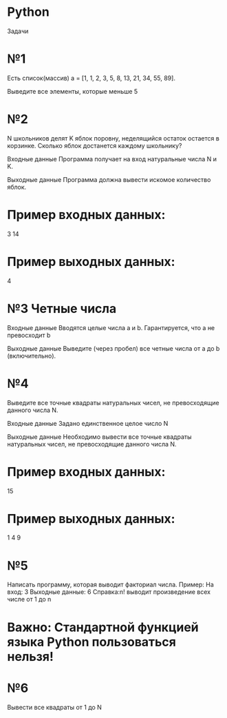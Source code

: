 # Python

 Задачи

# №1
Есть список(массив) a = [1, 1, 2, 3, 5, 8, 13, 21, 34, 55, 89].

Выведите все элементы, которые меньше 5

# №2
N школьников делят K яблок поровну, неделящийся остаток остается в корзинке. Сколько яблок достанется каждому школьнику?

Входные данные
Программа получает на вход натуральные числа N и K.

Выходные данные
Программа должна вывести искомое количество яблок.
# Пример входных данных:
3
14
# Пример выходных данных:
4

# №3 Четные числа
Входные данные
Вводятся целые числа a и b. Гарантируется, что a не превосходит b

Выходные данные
Выведите (через пробел) все четные числа от a до b (включительно).

# №4
Выведите все точные квадраты натуральных чисел, не превосходящие данного числа N.

Входные данные
Задано единственное целое число N

Выходные данные
Необходимо вывести  все точные квадраты натуральных чисел, не превосходящие данного числа N.
# Пример входных данных:
15
# Пример выходных данных:
1
4
9

# №5
Написать программу, которая выводит факториал числа.
Пример:
На вход: 3
Выходные данные: 6
Справка:n!  выводит произведение всех числе от 1 до n
# Важно: Стандартной функцией языка Python пользоваться нельзя!
# №6
Вывести все квадраты  от 1 до N
